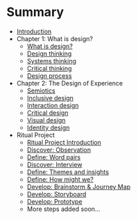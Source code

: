 # Summary

* [Introduction](README.md)
* Chapter 1: What is design?
  * [What is design?](topics/what_is_design.md)
  * [Design thinking](topics/design_thinking.md)
  * [Systems thinking](topics/systems_thinking.md)
  * [Critical thinking](topics/critical_thinking.md)
  * [Design process](topics/design-process.md)
* Chapter 2: The Design of Experience
  * [Semiotics](topics/semiotics.md)
  * [Inclusive design](topics/inclusive-design.md)
  * [Interaction design](topics/interaction_design.md)
  * [Critical design](topics/critical_design.md)
  * [Visual design](topics/visual_design.md)
  * [Identity design](topics/identity-design.md)
* Ritual Project
  * [Ritual Project Introduction](projects/ritual/ritual_project.md)
  * [Discover: Observation](projects/ritual/discover_observation.md)
  * [Define: Word pairs](projects/ritual/define-purpose-word-pairs.md)
  * [Discover: Interview](projects/ritual/discover_interview.md)
  * [Define: Themes and insights](projects/ritual/define-insights.md)
  * [Define: How might we?](projects/ritual/define_hmw.md)
  * [Develop: Brainstorm & Journey Map](projects/ritual/develop-brainstorm-journey-map.md)
  * [Develop: Storyboard](projects/ritual/develop_storyboard.md)
  * [Develop: Prototype](projects/ritual/develop_prototype.md)
  * More steps added soon...
